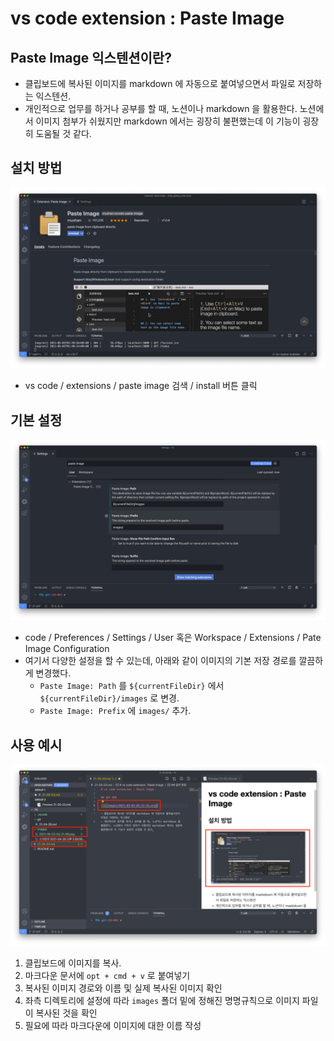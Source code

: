 # vs code extension : Paste Image

## Paste Image 익스텐션이란?

- 클립보드에 복사된 이미지를 markdown 에 자동으로 붙여넣으면서 파일로 저장하는 익스텐션.
- 개인적으로 업무를 하거나 공부를 할 때, 노션이나 markdown 을 활용한다. 노션에서 이미지 첨부가 쉬웠지만 markdown 에서는 굉장히 불편했는데 이 기능이 굉장히 도움될 것 같다.

## 설치 방법

![paste image 설치 방법](images/2021-05-03-02-21-56.png)

- vs code / extensions / paste image 검색 / install 버튼 클릭

## 기본 설정

![paste image 기본 설정](images/2021-05-03-02-25-23.png)

- code / Preferences / Settings / User 혹은 Workspace / Extensions / Pate Image Configuration
- 여기서 다양한 설정을 할 수 있는데, 아래와 같이 이미지의 기본 저장 경로를 깔끔하게 변경했다.
    - `Paste Image: Path` 를 `${currentFileDir}` 에서 `${currentFileDir}/images` 로 변경.
    - `Paste Image: Prefix` 에 `images/` 추가.

## 사용 예시

![paste image 사용 예시](images/2021-05-03-02-28-06.png)

1. 클립보드에 이미지를 복사.
2. 마크다운 문서에 `opt + cmd + v` 로 붙여넣기
3. 복사된 이미지 경로와 이름 및 실제 복사된 이미지 확인
4. 좌측 디렉토리에 설정에 따라 `images` 폴더 밑에 정해진 명명규칙으로 이미지 파일이 복사된 것을 확인
5. 필요에 따라 마크다운에 이미지에 대한 이름 작성